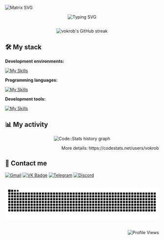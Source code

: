 ![Matrix SVG](https://raw.githubusercontent.com/rodrigograca31/rodrigograca31/master/matrix.svg)

<p align="center">
  <img src="https://readme-typing-svg.herokuapp.com/?font=Fira+Code&color=00FF00&background=FFFFFF00&lines=Welcome+to+my+profile!;My+name+is+Danil+Borkov;I'm+an+Android+Developer&center=true"; alt="Typing SVG" />
</p>

##

<p align="center">
  <img src="https://github-readme-streak-stats.herokuapp.com/?user=vokrob&theme=merko&hide_border=true" alt="vokrob's GitHub streak"/>
</p>

## 🛠️ My stack

**Development environments:**

[![My Skills](https://skillicons.dev/icons?i=androidstudio,arduino,pycharm&theme=dark)](https://skillicons.dev)

**Programming languages:**

[![My Skills](https://skillicons.dev/icons?i=kotlin,java,py&theme=dark)](https://skillicons.dev)

**Development tools:**

[![My Skills](https://skillicons.dev/icons?i=gradle,sqlite,firebase&theme=dark)](https://skillicons.dev)

## 📊 My activity

<p align="center">
  <img src="https://codestats-readme.wegfan.cn/history-graph/vokrob?history_days=30&max_languages=12" alt="Code::Stats history graph" />
</p>

<p align="right">
  More details: https://codestats.net/users/vokrob
</p>

## 🤝 Contact me

<div>
  <a href="mailto:vokrob.dev@gmail.com"><img src="https://cdn-icons-png.flaticon.com/512/5968/5968534.png" width="40" height="40" alt="Gmail"></a>
  <a href="https://vk.com/vokrob" target="_blank"><img src="https://cdn-icons-png.flaticon.com/512/145/145813.png" width="40" height="40" alt="VK Badge"></a> 
  <a href="https://t.me/vokrob" target="_blank"><img src="https://cdn-icons-png.flaticon.com/512/2111/2111646.png" width="40" height="40" alt="Telegram"></a>
  <a href="https://discord.com/users/vokrob" target="_blank"><img src="https://cdn-icons-png.flaticon.com/512/5968/5968756.png" width="40" height="40" alt="Discord"></a> 
</div>

##

<img src="https://raw.githubusercontent.com/vokrob/vokrob/output/snake.svg" width = 1500 alt="Snake animation" />

##

<div align="right">
  <img src="https://komarev.com/ghpvc/?username=vokrob&color=brightgreen" alt="Profile Views"/>
</div>
